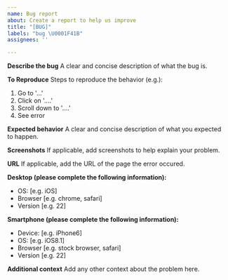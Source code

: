 ```yaml
---
name: Bug report
about: Create a report to help us improve
title: "[BUG]"
labels: "bug \U0001F41B"
assignees: ''

---
```


**Describe the bug**
A clear and concise description of what the bug is.

**To Reproduce**
Steps to reproduce the behavior (e.g.):
1. Go to '...'
2. Click on '....'
3. Scroll down to '....'
4. See error

**Expected behavior**
A clear and concise description of what you expected to happen.

**Screenshots**
If applicable, add screenshots to help explain your problem.

**URL**
If applicable, add the URL of the page the error occured.

**Desktop (please complete the following information):**
 - OS: [e.g. iOS]
 - Browser [e.g. chrome, safari]
 - Version [e.g. 22]

**Smartphone (please complete the following information):**
 - Device: [e.g. iPhone6]
 - OS: [e.g. iOS8.1]
 - Browser [e.g. stock browser, safari]
 - Version [e.g. 22]

**Additional context**
Add any other context about the problem here.
